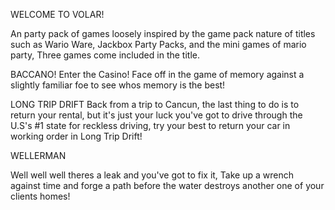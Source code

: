 WELCOME TO VOLAR! 

An party pack of games loosely inspired by the game pack nature of titles such as Wario Ware, Jackbox Party Packs, and the
mini games of mario party, Three games come included in the title.

BACCANO!
Enter the Casino!  Face off in the game of memory against a slightly familiar foe to see whos memory is the best! 


LONG TRIP DRIFT
Back from a trip to Cancun, the last thing to do is to return your rental, but it's just your luck you've got to drive through the U.S's #1 state for reckless driving, try your best to return your car in working order in Long Trip Drift!


WELLERMAN

Well well well theres a leak and you've got to fix it, Take up a wrench against time and forge a path before the water destroys another one of your clients homes!
 
